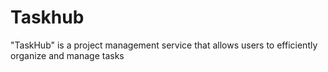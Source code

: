 # Taskhub
 "TaskHub" is a project management service that allows users to efficiently organize and manage tasks
